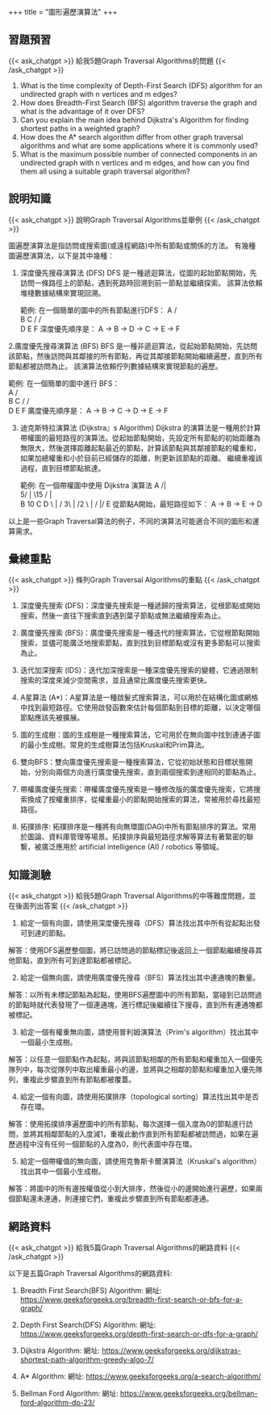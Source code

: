 +++
title = "圖形遍歷演算法"
+++
## 習題預習
{{< ask_chatgpt >}}
給我5題Graph Traversal Algorithms的問題
{{< /ask_chatgpt >}}



1. What is the time complexity of Depth-First Search (DFS) algorithm for an undirected graph with n vertices and m edges?
2. How does Breadth-First Search (BFS) algorithm traverse the graph and what is the advantage of it over DFS?
3. Can you explain the main idea behind Dijkstra's Algorithm for finding shortest paths in a weighted graph?
4. How does the A* search algorithm differ from other graph traversal algorithms and what are some applications where it is commonly used?
5. What is the maximum possible number of connected components in an undirected graph with n vertices and m edges, and how can you find them all using a suitable graph traversal algorithm?   

## 說明知識
{{< ask_chatgpt >}}
說明Graph Traversal Algorithms並舉例
{{< /ask_chatgpt >}}



圖遍歷演算法是指訪問或搜索圖(或遠程網路)中所有節點或關係的方法。 有幾種圖遍歷演算法，以下是其中幾種：

1. 深度優先搜尋演算法 (DFS)
   DFS 是一種遞迴算法，從圖的起始節點開始，先訪問一條路徑上的節點，遇到死路時回溯到前一節點並繼續探索。 該算法依賴堆棧數據結構來實現回溯。

   範例: 在一個簡單的圖中的所有節點進行DFS：
                    A
                   / \
                  B   C
                 /   / \
                D   E   F
   深度優先順序是： A -> B -> D -> C -> E -> F

2.廣度優先搜尋演算法 (BFS)
   BFS 是一種非遞迴算法，從起始節點開始，先訪問該節點，然後訪問與其鄰接的所有節點，再從其鄰接節點開始繼續遍歷，直到所有節點都被訪問為止。 該演算法依賴佇列數據結構來實現節點的遍歷。

   範例: 在一個簡單的圖中進行 BFS：               
                    A
                   / \
                  B   C
                 /   / \
                D   E   F
   廣度優先順序是： A -> B -> C -> D -> E -> F

3. 迪克斯特拉演算法 (Dijkstra』s Algorithm)
   Dijkstra 的演算法是一種用於計算帶權圖的最短路徑的演算法。從起始節點開始，先設定所有節點的初始距離為無限大，然後選擇距離起點最近的節點，計算該節點與其鄰接節點的權重和，如果加總權重和小於目前已經儲存的距離，則更新該節點的距離。 繼續重複該過程，直到目標節點抵達。

   範例: 在一個帶權圖中使用 Dijkstra 演算法
               A
              /|\
            5/ | \15
            /  |  \
           B  10 C  D
           \   |   /
          3\  |  /2
            \ | /
             \|/
              E 
   從節點A開始，最短路徑如下： A -> B -> E -> D

以上是一些Graph Traversal算法的例子，不同的演算法可能適合不同的圖形和運算需求。   

## 彙總重點
{{< ask_chatgpt >}}
條列Graph Traversal Algorithms的重點
{{< /ask_chatgpt >}}



1. 深度優先搜索 (DFS)：深度優先搜索是一種遞歸的搜索算法，從根節點或開始搜索，然後一直往下搜索直到遇到葉子節點或無法繼續搜索為止。

2. 廣度優先搜索 (BFS)：廣度優先搜索是一種迭代的搜索算法，它從根節點開始搜索，並儘可能廣泛地搜索節點，直到找到目標節點或沒有更多節點可以搜索為止。

3. 迭代加深搜索 (IDS)：迭代加深搜索是一種深度優先搜索的變體，它通過限制搜索的深度來減少空間需求，並且通常比廣度優先搜索更快。

4. A星算法 (A*)：A星算法是一種啟髮式搜索算法，可以用於在結構化圖或網格中找到最短路徑。它使用啟發函數來估計每個節點到目標的距離，以決定哪個節點應該先被擴展。

5. 圖的生成樹：圖的生成樹是一種搜索算法，它可用於在無向圖中找到連通子圖的最小生成樹。常見的生成樹算法包括Kruskal和Prim算法。

6. 雙向BFS：雙向廣度優先搜索是一種搜索算法，它從初始狀態和目標狀態開始，分別向兩個方向進行廣度優先搜索，直到兩個搜索到達相同的節點為止。

7. 帶權廣度優先搜索：帶權廣度優先搜索是一種修改版的廣度優先搜索，它將搜索換成了按權重排序，從權重最小的節點開始搜索的算法，常被用於尋找最短路徑。

8. 拓撲排序: 拓撲排序是一種將有向無環圖(DAG)中所有節點排序的算法。常用於圖論、資料庫管理等場景。拓撲排序與最短路徑求解等算法有著緊密的聯繫，被廣泛應用於 artificial intelligence (AI) / robotics  等領域。   

## 知識測驗
{{< ask_chatgpt >}}
給我5題Graph Traversal Algorithms的中等難度問題，並在後面列出答案
{{< /ask_chatgpt >}}



1. 給定一個有向圖，請使用深度優先搜尋（DFS）算法找出其中所有從起點出發可到達的節點。

解答：使用DFS遍歷整個圖，將已訪問過的節點標記後返回上一個節點繼續搜尋其他節點，直到所有可到達節點都被標記。

2. 給定一個無向圖，請使用廣度優先搜尋（BFS）算法找出其中連通塊的數量。

解答：以所有未標記節點為起點，使用BFS遍歷圖中的所有節點，當碰到已訪問過的節點時就代表發現了一個連通塊，進行標記後繼續往下搜尋，直到所有連通塊都被標記。

3. 給定一個有權重無向圖，請使用普利姆演算法（Prim's algorithm）找出其中一個最小生成樹。

解答：以任意一個節點作為起點，將與該節點相鄰的所有節點和權重加入一個優先隊列中，每次從隊列中取出權重最小的邊，並將與之相鄰的節點和權重加入優先隊列，重複此步驟直到所有節點都被覆蓋。

4. 給定一個有向圖，請使用拓撲排序（topological sorting）算法找出其中是否存在環。

解答：使用拓撲排序遍歷圖中的所有節點，每次選擇一個入度為0的節點進行訪問，並將其相鄰節點的入度減1，重複此動作直到所有節點都被訪問過，如果在遍歷過程中沒有任何一個節點的入度為0，則代表圖中存在環。

5. 給定一個帶權值的無向圖，請使用克魯斯卡爾演算法（Kruskal's algorithm）找出其中一個最小生成樹。

解答：將圖中的所有邊按權值從小到大排序，然後從小的邊開始進行遍歷，如果兩個節點還未連通，則連接它們，重複此步驟直到所有節點都連通。   

## 網路資料
{{< ask_chatgpt >}}
給我5篇Graph Traversal Algorithms的網路資料
{{< /ask_chatgpt >}}

以下是五篇Graph Traversal Algorithms的網路資料:

1. Breadth First Search(BFS) Algorithm:
網址: https://www.geeksforgeeks.org/breadth-first-search-or-bfs-for-a-graph/

2. Depth First Search(DFS) Algorithm:
網址: https://www.geeksforgeeks.org/depth-first-search-or-dfs-for-a-graph/

3. Dijkstra Algorithm:
網址: https://www.geeksforgeeks.org/dijkstras-shortest-path-algorithm-greedy-algo-7/

4. A* Algorithm:
網址: https://www.geeksforgeeks.org/a-search-algorithm/

5. Bellman Ford Algorithm:
網址: https://www.geeksforgeeks.org/bellman-ford-algorithm-dp-23/   

